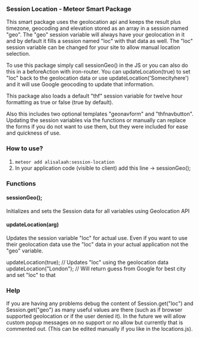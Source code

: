 ### Session Location - Meteor Smart Package

This smart package uses the geolocation api and keeps the result plus timezone, 
geocoding and elevation stored as an array in a session named "geo".  The "geo" 
session variable will always have your geolocation in it and by default it fills
a session named "loc" with that data as well.  The "loc" session variable can be 
changed for your site to allow manual location selection.

To use this package simply call sessionGeo() in the JS or you can also do this in
a beforeAction with iron-router.  You can updateLocation(true) to set "loc" back
to the geolocation data or use updateLocation('Somecityhere') and it will use
Google geocoding to update that information.

This package also loads a default "thf" session variable for twelve hour formatting
as true or false (true by default).

Also this includes two optional templates "geonavform" and "thfnavbutton".  Updating
the session variables via the functions or manually can replace the forms if you
do not want to use them, but they were included for ease and quickness of use.

### How to use?

1. `meteor add alisalaah:session-location`
2. In your application code (visible to client) add this line -> sessionGeo();

### Functions

#### sessionGeo();

Initializes and sets the Session data for all variables using Geolocation API

#### updateLocation(arg)

Updates the session variable "loc" for actual use.  Even if you want to use their
geolocation data use the "loc" data in your actual application not the "geo" variable.

updateLocation(true); // Updates "loc" using the geolocation data
updateLocation("London"); // Will return guess from Google for best city and set "loc" to that

### Help

If you are having any problems debug the content of Session.get("loc") and Session.get("geo")
as many useful values are there (such as if browser supported geolocation or if the
user denied it).  In the future we will allow custom popup messages on no support
or no allow but currently that is commented out.  (This can be edited manually if you like
in the locations.js).

